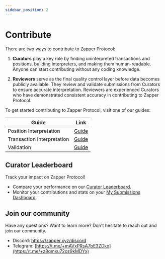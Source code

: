 ```yaml
---
sidebar_position: 2
---
```


# Contribute

There are two ways to contribute to Zapper Protocol:

1. **Curators** play a key role by finding uninterpreted transactions and positions, building interpreters, and making them human-readable. Anyone can start contributing without any coding knowledge.

2. **Reviewers** serve as the final quality control layer before data becomes publicly available. They review and validate submissions from Curators to ensure accurate interpretation. Reviewers are experienced Curators who have demonstrated consistent accuracy in contributing to Zapper Protocol.

To get started contributing to Zapper Protocol, visit one of our guides:

| Guide                                | Link  |
|--------------------------------------|-------|
| Position Interpretation             | [Guide](position-interpretation/guide/getting-started.md) |
| Transaction Interpretation               | [Guide](event-interpretation/guide/getting-started.md) |
| Validation                            | [Guide](../validation/becoming-a-reviewer.md) |

## Curator Leaderboard

Track your impact on Zapper Protocol!

- Compare your performance on our [Curator Leaderboard](https://zapper.xyz/curate/leaderboard).
- Monitor your contributions and stats on your [My Submissions Dashboard](https://zapper.xyz/my-submissions).

## Join our community

Have any questions? Want to learn more? Don't hesitate to reach out and join our community.

- Discord: https://zapper.xyz/discord
- Telegram: [https://t.me/+mAVxPRsA7bE3ZDkx](https://t.me/+z8qmxu72oz9kMDYx)


